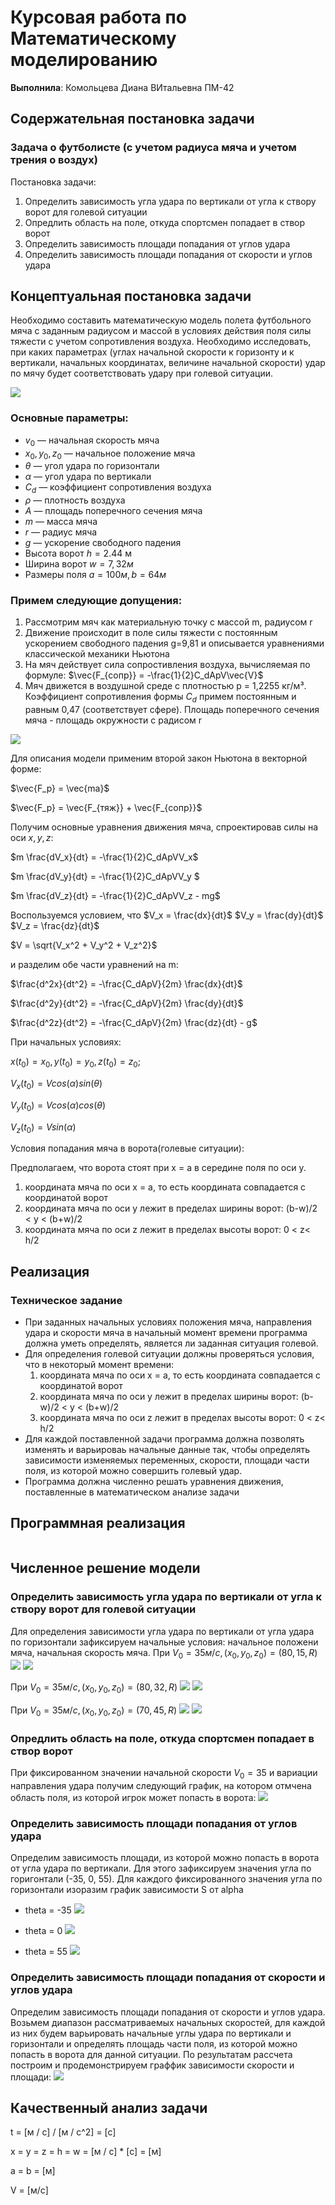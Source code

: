 # Курсовая работа по Математическому моделированию
**Выполнила**: Комольцева Диана ВИтальевна ПМ-42
## Содержательная постановка задачи
### Задача о футболисте (с учетом радиуса мяча и учетом трения о воздух)
Постановка задачи:
1. Определить зависимость угла удара по вертикали от угла к створу ворот для голевой ситуации
2. Опредлить область на поле, откуда спортсмен попадает в створ ворот
3. Определить зависимость площади попадания от углов удара
4. Определить зависимость площади попадания от скорости и углов удара 

## Концептуальная постановка задачи
Необходимо составить математическую модель полета футбольного мяча с заданным радиусом и массой в условиях действия поля силы тяжести с учетом сопротивления воздуха. Необходимо исследовать, при каких параметрах (углах начальной скорости к горизонту и к вертикали, начальных координатах, величине начальной скорости) удар по мячу будет соответствовать удару при голевой ситуации.

![](./mm1.jpg)
### Основные параметры:
- $v_0$ — начальная скорость мяча
- $x_0, y_0, z_0$ — начальное положение мяча
- $\theta$ —  угол удара по горизонтали
- $\alpha$ — угол удара по вертикали
- $C_d$ — коэффициент сопротивления воздуха
- $\rho$ — плотность воздуха
- $A$ — площадь поперечного сечения мяча
- $m$ — масса мяча
- $r$ — радиус мяча
- $g$ — ускорение свободного падения
- Высота ворот $h = 2.44$ м
- Ширина ворот $w = 7,32м$
- Размеры поля $a = 100м, b = 64 м$

### Примем следующие допущения:
1. Рассмотрим мяч как материальную точку с массой m, радиусом r
2. Движение происходит в поле силы тяжести с постоянным ускорением свободного падения g=9,81 и описывается уравнениями классической механики Ньютона
3. На мяч действует сила сопростивления воздуха, вычисляемая по формуле:
$\vec{F_{сопр}} = -\frac{1}{2}C_dApV\vec{V}$
4. Мяч движется в воздушной среде с плотностью p = 1,2255 кг/м³. Коэффициент сопротивления формы $C_d$ примем постоянным и равным 0,47 (соответствует сфере). Площадь поперечного сечения мяча - площадь окружности с радисом r


![](0_2.png)

Для описания модели применим второй закон Ньютона в векторной форме:

$\vec{F_p} = \vec{ma}$

$\vec{F_p} = \vec{F_{тяж}} + \vec{F_{сопр}}$

Получим основные уравнения движения мяча, спроектировав силы на оси $x,y,z$:

$m \frac{dV_x}{dt} = -\frac{1}{2}C_dApVV_x$

$m \frac{dV_y}{dt} = -\frac{1}{2}C_dApVV_y $

$m \frac{dV_z}{dt} = -\frac{1}{2}C_dApVV_z - mg$

Воспользуемся условием, что $V_x = \frac{dx}{dt}$
$V_y = \frac{dy}{dt}$
$V_z = \frac{dz}{dt}$

$V = \sqrt{V_x^2 + V_y^2 + V_z^2}$


и разделим обе части уравнений на m:

$\frac{d^2x}{dt^2} = -\frac{C_dApV}{2m} \frac{dx}{dt}$

$\frac{d^2y}{dt^2} = -\frac{C_dApV}{2m}  \frac{dy}{dt}$

$\frac{d^2z}{dt^2} = -\frac{C_dApV}{2m}  \frac{dz}{dt} - g$

При начальных условиях:

$x(t_0) = x_0, y(t_0) = y_0, z(t_0)=z_0;$


$V_x(t_0) = Vcos(\alpha)sin(\theta)$

$V_y(t_0) = Vcos(\alpha)cos(\theta)$

$V_z(t_0) = Vsin(\alpha)$

Условия попадания мяча в ворота(голевые ситуации):

Предполагаем, что ворота стоят при x = a в середине поля по оси у.
1. координата мяча по оси х = a, то есть координата совпадается с координатой ворот
2. координата мяча по оси у лежит в пределах ширины ворот: (b-w)/2 < y < (b+w)/2
3. координата мяча по оси z лежит в пределах высоты ворот: 0 < z< h/2

## Реализация
### Техническое задание
* При заданных начальных условиях положения мяча, направления удара и скорости мяча в начальный момент времени программа должна уметь определять, является ли заданная ситуация голевой.
* Для определения голевой ситуации должны проверяться условия, что в некоторый момент времени:
  1. координата мяча по оси х = a, то есть координата совпадается с координатой ворот
  2. координата мяча по оси у лежит в пределах ширины ворот: (b-w)/2 < y < (b+w)/2
  3. координата мяча по оси z лежит в пределах высоты ворот: 0 < z< h/2
* Для каждой поставленной задачи программа должна позволять изменять и варьироваь начальные данные так, чтобы определять зависимости изменяемых переменных, скорости, площади части поля, из которой можно совершить голевый удар.
* Программа должна численно решать уравнения движения, поставленные в математическом анализе задачи

## Программная реализация
```python 

```
## Численное решение модели
### Определить зависимость угла удара по вертикали от угла к створу ворот для голевой ситуации
Для определения зависимости угла удара по вертикали от угла удара по горизонтали зафиксируем начальные условия: начальное положени мяча, начальная скорость мяча.
При $V_0 = 35 м/с, (x_0,y_0,z_0) = (80,15,R)$
![](1_1.png)
![](gr1.jpg)

При $V_0 = 35 м/с, (x_0,y_0,z_0) = (80,32,R)$
![](1_2.png)
![](gr2.jpg)

При $V_0 = 35 м/с, (x_0,y_0,z_0) = (70,45,R)$
![](1_3.png)
![](gr3.jpg)


###  Опредлить область на поле, откуда спортсмен попадает в створ ворот
При фиксированном значении начальной скорости $V_0 = 35$ и вариации направления удара получим следующий график, на котором отмчена область поля, из которой игрок может попасть в ворота: 
![](mm2.jpg)
###  Определить зависимость площади попадания от углов удара
Определим зависимость площади, из которой можно попасть в ворота от угла удара по вертикали. Для этого зафиксируем значения угла по горигонтали (-35, 0, 55). Для каждого фиксированного значения угла по горизонтали изоразим график зависимости S от alpha
* theta = -35
![](mm2.jpg)

* theta = 0
![](mm2.jpg)

* theta = 55
![](mm2.jpg)

###  Определить зависимость площади попадания от скорости и углов удара 
Определим зависимость площади попадания от скорости и углов удара. Возьмем диапазон рассматриваемых начальных скоростей, для каждой из них будем варьировать начальные углы удара по вертикали и горизонтали и определять площадь части поля, из которой можно попасть в ворота для данной ситуации. По результатам рассчета построим и продемонстрируем граффик зависимости скорости и площади:
![](mm2.jpg)

## Качественный анализ задачи
t = [м / c] / [м / c^2] = [c]

x = y = z = h = w = [м / c] * [c] = [м]

a = b = [м]

V = [м/с]

